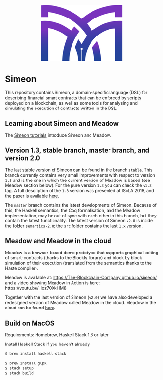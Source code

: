 <p align="center">
  <img width="266" height="185" src="docs/tutorial-v1.3/pix/logo.png">
</p>

# Simeon

This repository contains Simeon, a domain-specific language (DSL) for describing financial smart contracts that can be enforced by scripts deployed on a blockchain, as well as some tools for analysing and simulating the execution of contracts written in the DSL.

## Learning about Simeon and Meadow

The [Simeon tutorials](./docs/README.md) introduce Simeon and Meadow.

## Version 1.3, stable branch, master branch, and version 2.0

The last stable version of Simeon can be found in the branch `stable`. This branch currently contains very small improvements with respect to version `1.3` and is the one in which the current version of Meadow is based (see Meadow section below). For the pure version `1.3` you can check the `v1.3` tag. A full description of the `1.3` version was presented at ISoLA 2018, and the paper is available [here](https://tbco.io/research/papers/#2WHKDRA8).   

The `master` branch contains the latest developments of Simeon. Because of this, the Haskell semantics, the Coq formalisation, and the Meadow implementation, may be out of sync with each other in this branch, but they contain the latest functionality. The latest version of Simeon `v2.0` is inside the folder `semantics-2.0`; the `src` folder contains the last `1.x` version.

## Meadow and Meadow in the cloud

Meadow is a browser-based demo prototype that supports graphical editing of smart-contracts (thanks to the Blockly library) and block by block simulation of their execution (translated from the semantics thanks to the Haste compiler).

Meadow is available at: https://The-Blockchain-Company.github.io/simeon/ and a video showing Meadow in Action is here: https://youtu.be/_loz70XkHM8 


Together with the last version of Simeon (`v2.0`) we have also developed a redesigned version of Meadow called Meadow in the cloud. Meadow in the cloud can be found [here](https://prod.meadow.simeon.tbcodev.io).

## Build on MacOS

Requirements: Homebrew, Haskell Stack 1.6 or later.

Install Haskell Stack if you haven't already

    $ brew install haskell-stack

    $ brew install glpk
    $ stack setup
    $ stack build

